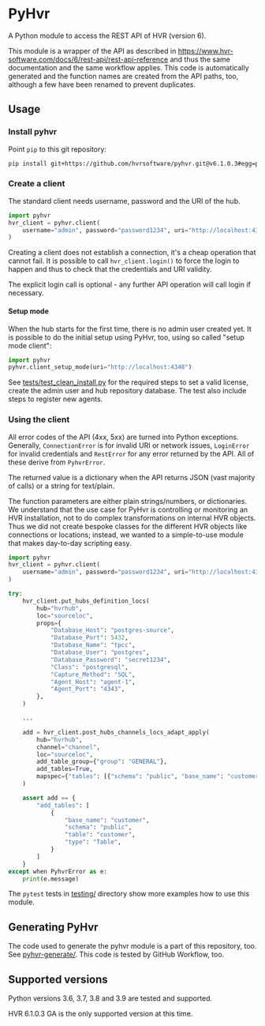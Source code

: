 # PyHvr

A Python module to access the REST API of HVR (version 6).

This module is a wrapper of the API as described in https://www.hvr-software.com/docs/6/rest-api/rest-api-reference and thus the same documentation and the same workflow applies. This code is automatically generated and the function names are created from the API paths, too, although a few have been renamed to prevent duplicates.

## Usage

### Install pyhvr

Point `pip` to this git repository:

```bash
pip install git+https://github.com/hvrsoftware/pyhvr.git@v6.1.0.3#egg=pyhvr
```

### Create a client

The standard client needs username, password and the URI of the hub.

```python
import pyhvr
hvr_client = pyhvr.client(
    username="admin", password="password1234", uri="http://localhost:4340"
)
```

Creating a client does not establish a connection, it's a cheap operation that cannot fail. It is possible to call `hvr_client.login()` to force the login to happen and thus to check that the credentials and URI validity.

The explicit login call is optional - any further API operation will call login if necessary.

#### Setup mode

When the hub starts for the first time, there is no admin user created yet. It is possible to do the initial setup using PyHvr, too, using so called "setup mode client":

```python
import pyhvr
pyhvr.client_setup_mode(uri="http://localhost:4340")
```

See [tests/test_clean_install.py](tests/test_clean_install.py) for the required steps to set a valid license, create the admin user and hub repository database. The test also include steps to register new agents.

### Using the client

All error codes of the API (4xx, 5xx) are turned into Python exceptions. Generally, `ConnectionError` is for invalid URI or network issues, `LoginError` for invalid credentials and `RestError` for any error returned by the API. All of these derive from `PyhvrError`.

The returned value is a dictionary when the API returns JSON (vast majority of calls) or a string for text/plain.

The function parameters are either plain strings/numbers, or dictionaries. We understand that the use case for PyHvr is controlling or monitoring an HVR installation, not to do complex transformations on internal HVR objects. Thus we did not create bespoke classes for the different HVR objects like connections or locations; instead, we wanted to a simple-to-use module that makes day-to-day scripting easy.

```python
import pyhvr
hvr_client = pyhvr.client(
    username="admin", password="password1234", uri="http://localhost:4340"
)

try:
    hvr_client.put_hubs_definition_locs(
        hub="hvrhub",
        loc="sourceloc",
        props={
            "Database_Host": "postgres-source",
            "Database_Port": 5432,
            "Database_Name": "tpcc",
            "Database_User": "postgres",
            "Database_Password": "secret1234",
            "Class": "postgresql",
            "Capture_Method": "SQL",
            "Agent_Host": "agent-1",
            "Agent_Port": "4343",
        },
    )

    ...

    add = hvr_client.post_hubs_channels_locs_adapt_apply(
        hub="hvrhub",
        channel="channel",
        loc="sourceloc",
        add_table_group={"group": "GENERAL"},
        add_tables=True,
        mapspec={"tables": [{"schema": "public", "base_name": "customer"}]},
    )

    assert add == {
        "add_tables": [
            {
                "base_name": "customer",
                "schema": "public",
                "table": "customer",
                "type": "Table",
            }
        ]
    }
except when PyhvrError as e:
    print(e.message)
```

The `pytest` tests in [testing/](testing/) directory show more examples how to use this module.

## Generating PyHvr

The code used to generate the pyhvr module is a part of this repository, too. See [pyhvr-generate/](pyhvr-generate/). This code is tested by GitHub Workflow, too.

## Supported versions

Python versions 3.6, 3.7, 3.8 and 3.9 are tested and supported.

HVR 6.1.0.3 GA is the only supported version at this time.
